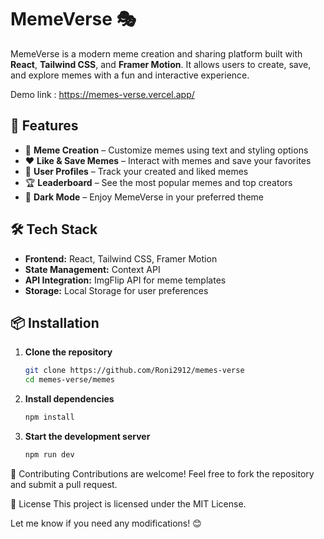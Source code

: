# MemeVerse 🎭  

MemeVerse is a modern meme creation and sharing platform built with **React**, **Tailwind CSS**, and **Framer Motion**. It allows users to create, save, and explore memes with a fun and interactive experience.  

Demo link : https://memes-verse.vercel.app/

## 🚀 Features  
- 🎨 **Meme Creation** – Customize memes using text and styling options  
- ❤️ **Like & Save Memes** – Interact with memes and save your favorites  
- 👤 **User Profiles** – Track your created and liked memes  
- 🏆 **Leaderboard** – See the most popular memes and top creators  
- 🌙 **Dark Mode** – Enjoy MemeVerse in your preferred theme  

## 🛠 Tech Stack  
- **Frontend:** React, Tailwind CSS, Framer Motion  
- **State Management:** Context API  
- **API Integration:** ImgFlip API for meme templates  
- **Storage:** Local Storage for user preferences  

## 📦 Installation  

1. **Clone the repository**
    ```bash
    git clone https://github.com/Roni2912/memes-verse
    cd memes-verse/memes
   
3. **Install dependencies**
   ```bash
   npm install
   
5. **Start the development server**
   ```bash
   npm run dev


🤝 Contributing
Contributions are welcome! Feel free to fork the repository and submit a pull request.

📜 License
This project is licensed under the MIT License.


Let me know if you need any modifications! 😊
